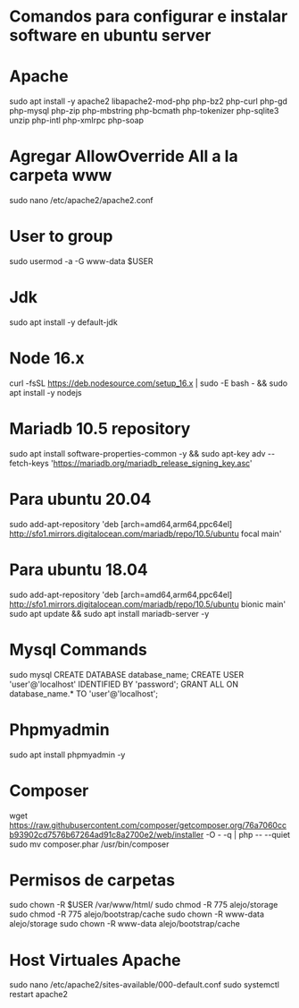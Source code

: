 # Comandos para configurar e instalar software en ubuntu server

# Apache

sudo apt install -y apache2 libapache2-mod-php php-bz2 php-curl php-gd php-mysql php-zip php-mbstring php-bcmath php-tokenizer php-sqlite3 unzip php-intl php-xmlrpc php-soap


# Agregar AllowOverride All a la carpeta www
sudo nano /etc/apache2/apache2.conf

# User to group
sudo usermod -a -G www-data $USER

# Jdk
sudo apt install -y default-jdk

# Node 16.x

curl -fsSL https://deb.nodesource.com/setup_16.x | sudo -E bash - && sudo apt install -y nodejs


# Mariadb 10.5 repository

sudo apt install software-properties-common -y && sudo apt-key adv --fetch-keys 'https://mariadb.org/mariadb_release_signing_key.asc'
# Para ubuntu 20.04

sudo add-apt-repository 'deb [arch=amd64,arm64,ppc64el] http://sfo1.mirrors.digitalocean.com/mariadb/repo/10.5/ubuntu focal main'
# Para ubuntu 18.04
sudo add-apt-repository 'deb [arch=amd64,arm64,ppc64el] http://sfo1.mirrors.digitalocean.com/mariadb/repo/10.5/ubuntu bionic main'
sudo apt update && sudo apt install mariadb-server -y

# Mysql Commands

sudo mysql
CREATE DATABASE database_name;
CREATE USER 'user'@'localhost' IDENTIFIED BY 'password';
GRANT ALL ON database_name.* TO 'user'@'localhost';

# Phpmyadmin

sudo apt install phpmyadmin -y

# Composer

wget https://raw.githubusercontent.com/composer/getcomposer.org/76a7060ccb93902cd7576b67264ad91c8a2700e2/web/installer -O - -q | php -- --quiet
sudo mv composer.phar /usr/bin/composer

# Permisos de carpetas

sudo chown -R $USER /var/www/html/
sudo chmod -R 775 alejo/storage
sudo chmod -R 775 alejo/bootstrap/cache
sudo chown -R www-data alejo/storage
sudo chown -R www-data alejo/bootstrap/cache

# Host Virtuales Apache

sudo nano /etc/apache2/sites-available/000-default.conf
sudo systemctl restart apache2


